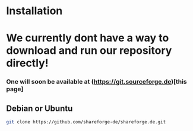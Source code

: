 # Installation

# We currently dont have a way to download and run our repository directly!
### One will soon be available at (https://git.sourceforge.de)[this page]

## Debian or Ubuntu

```bash
git clone https://github.com/shareforge-de/shareforge.de.git
```